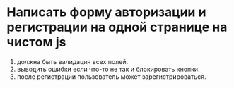 # Написать форму авторизации и регистрации на одной странице на чистом js
1) должна быть валидация всех полей. 
2) выводить ошибки если что-то не так и блокировать кнопки.
3) после регистрации пользователь может зарегистрироваться.

